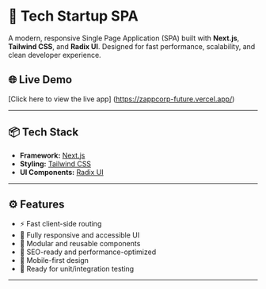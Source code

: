 # 🚀 Tech Startup SPA

A modern, responsive Single Page Application (SPA) built with **Next.js**, **Tailwind CSS**, and **Radix UI**. Designed for fast performance, scalability, and clean developer experience.

## 🌐 Live Demo

[Click here to view the live app] (https://zappcorp-future.vercel.app/)

---

## 📦 Tech Stack

- **Framework:** [Next.js](https://nextjs.org/)
- **Styling:** [Tailwind CSS](https://tailwindcss.com/)
- **UI Components:** [Radix UI](https://www.radix-ui.com/)



---

## ⚙️ Features

- ⚡ Fast client-side routing
- 🎨 Fully responsive and accessible UI
- 🧩 Modular and reusable components
- 🔐 SEO-ready and performance-optimized
- 📱 Mobile-first design
- 🧪 Ready for unit/integration testing

---



